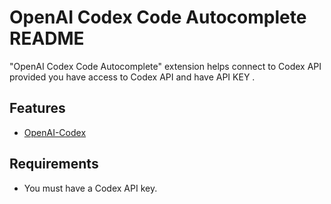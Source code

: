 # OpenAI Codex Code Autocomplete README

"OpenAI Codex Code Autocomplete" extension helps connect to Codex API provided you have access to Codex API and have API KEY .

## Features

- [OpenAI-Codex](https://openai.com/blog/openai-codex/)

## Requirements

- You must have a Codex API key.
